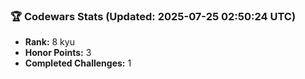 ### 🏆 Codewars Stats (Updated: 2025-07-25 02:50:24 UTC)

- **Rank:** 8 kyu
- **Honor Points:** 3
- **Completed Challenges:** 1
